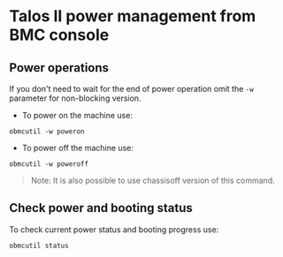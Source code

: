 # Talos II power management from BMC console

## Power operations

If you don't need to wait for the end of power operation omit the
`-w` parameter for non-blocking version.

* To power on the machine use:
```
obmcutil -w poweron
```

* To power off the machine use:
```
obmcutil -w poweroff
```
> Note: It is also possible to use chassisoff version of this command.

## Check power and booting status
To check current power status and booting progress use:
```
obmcutil status
```

